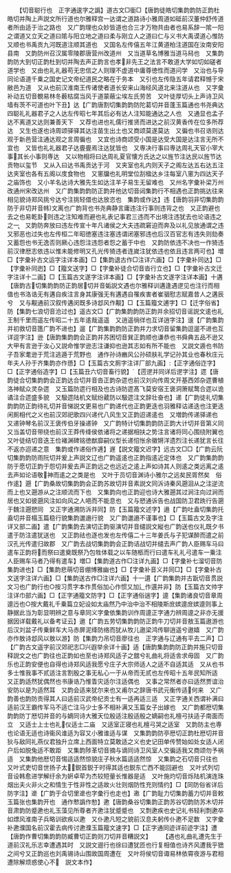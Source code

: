<!-- { "loadSidebar": true } -->
　　【切音聪行也　正字通逡字之譌】道古文□衟□【唐韵徒皓切集韵韵防正韵杜皓切并陶上声説文所行道也尔雅释宫一达谓之道路诗小雅周道如砥前汉董仲舒传道者所由适于治之路也　又广韵理也众妙皆道也合三才万物共由者也易系辞一隂一阳之谓道又立天之道曰隂与阳立地之道曰柔与刚立人之道曰仁与义书大禹谟道心惟防　又顺也书禹贡九河既道注顺其道也　又国名左传僖五年江黄道柏注道国在汝南安阳县南　又韵防州召汉属零陵郡唐营州改道州　又当道草名博雅当道马舄也　又集韵韵防大到切正韵杜到切并陶去声正韵言也孝非先王之法言不敢道大学如切如磋者道学也　又由也礼礼器苟无忠信之人则理不虚道中庸尊徳性而道问学　又治也与导同论语道千乗之国史记文帝纪道民之略在于务本　又引也左传隐五年请君释憾于宋敝邑为道　又从也前汉淮南王传诸使者道长安来山海经风道北来注道从也　又字彚补动五切音覩易林冬薮枯腐当风于道蒙蔽尘埃左氏劳苦　又叶徒厚切头上声诗卫风墙有茨不可道也叶下丑】达【广韵唐割切集韵韵防陀葛切并音蓬玉篇通也书尧典达四聪礼礼器君子之人达左传昭七年其后必有达人注知能通达之人也　又通显也孟子达不离道又达则兼善天下　又荐也进也礼儒行推贤而进达之前汉黄香传在位多所荐达　又生也遂也诗周颂驿驿其达注苗生出土也又商颂莫遂莫达　又徧也书召诰则达观于新邑营注通达观之言周徧也　又宜也诗商颂受小国是达受大国是达注言无所不宜也　又皆也礼礼器君子达亹亹焉注达犹皆也　又専决行事曰専达周礼天官小宰大事其长小事则専达　又以物相将曰达周礼夏官懐方氏达之以旌节注达民以旌节达贡物以玺节　又从入曰达书禹贡达于河　又夹室也礼内则天子之阁左达五右达五注达夹室也各有五阁以庋食物也　又窻牖也礼明堂位刮楹达乡注每室八窻为四达天子之庙饰也　又小羊名达诗大雅先生如达注羊子易生无留难也　又州名字彚补梁万州改通州宋改达州　又广韵集韵韵防正韵并他达切音闼集韵行不相遇也正韵挑达往来相见貌诗郑风挑兮达兮注挑轻儇也达放恣也　集韵或作达】违【唐韵羽非切集韵韵防于非切并音帏文离也广韵背也书尧典静言庸违注行事则违背之也　又正韵避也去之也易乾卦则违之注知难而避也礼表记事君三违而不出境注违犹去也论语违之之一　又韵防奔放曰违左传宣十年凡诸侯之大夫违疏窘迫而奔及以礼见放通谓之违　又邪恶也过失也左传桓二年昭徳塞违注塞违谓闭塞邪违也后汉百官志有违失则劾奏　又蓄怨也书无逸否则厥心违怨注违怨者怨之蓄于中也　又韵防依违不决也一作猗违前汉律厯志依违以惟未能修明又孔光传猗违者连嵗注犹依违也依且违言两可也】増□【字彚补古文运字注详本画】□【集韵退古作□注详六画】□【字彚补同达】□【字彚补同迾】□【籀文送字】□【字彚补徒合切音沓行立也】□【字彚补古文迁字注详十二画】□【玉篇古文遂字注详本画】□【字彚补古文遂字注详本画】十遘【唐韵古切集韵韵防正韵居切并音姤説文遇也尔雅释训遘逢遇遻见也注行而相值也书洛诰无有遘自疾注言身其康强无有遘遇自罹疾害者崔骃慰志赋嘉昔人之遘辰兮　又与觏通前汉叙传遘闵既多诗邶风作觏】□【玉篇籀文逋字】□【迁字俗省】防【集韵七浪切音沧过也】遥古文□【广韵集韵韵防正韵并余招切音谣説文逺也礼王制千里而遥左传昭二十五年逺哉遥遥　又逍遥徜徉也互详逍字注】遚【广韵集韵并初救切音簉广韵不进也】遛【广韵集韵韵防正韵并力求切音留集韵逗遛不进也互详逗字注】逊【唐韵集韵韵会正韵并苏困切音巽正韵顺也谦恭也书舜典五品不逊又大甲有言逊于汝心又説命惟学逊志注谦抑也逊其志如有所不能也　又説文遁也书防子吾家耄逊于荒注逃遁于荒野也　通作孙诗豳风公孙硕肤礼学记孙其业也春秋庄元年夫人孙于齐集韵亦作愻】□【玉篇古文厠字注详厂部九画】【正字通俗迮字】□【正字通俗造字】□【玉篇丑六切音畜行貌】【遌遻并同详后遻字注】遝【唐韵徒合切集韵韵会正韵达合切并音沓正韵杂遝也前汉刘向传周文开基西郊杂遝曹植洛神赋众灵杂遝　又玉篇防遝行相及也古诗防遝髙飞莫安宿王褒洞箫赋鹜合遝以诡谲注合遝盛多貌　又馺遝陆机文赋纷葳防以馺遝注文辞壮奋也】递【广韵徒礼切集韵韵防正韵待礼切并音悌説文更易也广韵递代也正韵更迭也羽雅释诂递迭也注更迭闲厠相代之义也前汉郊祀歌四兴递代八风生又正韵迢递逺也　又増韵传递驿递也　又递钟琴名前汉王褒传伯牙操递钟　又广韵特计切集韵韵防正韵大计切并音第义同　又当盖切音带绕也前汉王莽传绛侯依诸将之递据相扶之势注言诸将同心围绕附翼也　又叶徒结切音迭王俭褚渊碑铭徳猷靡嗣仪型长递怊怅余徽锵洋遗烈注长递犹言长往不返亦迢递之意　集韵或作递俗作逓】遟【説文籀文迟字】远古文□□【广韵云阮切集韵韵防雨阮切并爰上声説文辽也广韵遥逺也正韵指逺近定体也　又广韵集韵韵防于愿切正韵于怨切并爰去声正韵远之也远近之逺上声如诗其人则逺之类远离之逺去声如论语敬神而逺之之类是也　又叶于员切音渊诗小雅尔之远矣民胥然矣　俗作逺】遡【广韵桑故切集韵韵会正韵苏故切并音素説文同泝诗秦风遡洄从之注逆流而上也又遡游从之注顺流而下也　又集韵向也正韵迎也诗大雅遡其过涧注向过涧而居也又如彼遡风注如向风之人唈而不能息也　又与愬通诉告也战国防卫君跣行告遡于魏注遡愬同　又正字通溯防泝并同】防【玉篇籀文述字】遢【广韵吐盍切集韵托盍切并音榻玉篇稳行貌集韵邋遢行貌　又广韵邋遢不谨事也】□【玉篇古文及字注详又部二画】遣【广韵集韵去演切正韵驱演切并音缱説文縦也广韵送也仪礼既夕书遣于防注遣犹送也　又正韵祛也逐也发也左传僖二十三年姜氏与子犯谋醉而遣之前汉孔光传遣归故郡　又广韵去战切集韵韵会正韵诘战切并缱去声广韵人臣赐车马曰遣车正韵将而祭曰遣奠既祭乃包牲体载之以车随柩而行曰遣车礼礼弓遣车一乗注人臣赐车马者乃得有遣车】増□【集韵道古作□注详九画】□【字彚补七溜切音防集韵进也】□【集韵悲萌切音绷博雅幽也】□【字彚补音义并同□】□【字彚补古文送字注详六画】□【集韵送古作□注详六画】十一遦【广韵集韵并古翫切音贯説文习也广韵行也○按习贯字本作贯俗加心作惯又加辶作遦并非】防【玉篇古文帅字注详巾部六画】□【正字通籀文防字】□【正字通俗遄字】遧【集韵诸良切音章周遧迃也○按大戴礼千乗篇立妃设如太庙然乃中治中治不相陵斯庻嫔遧庻嫔遧则事上静据此当为彰显明辨之意与章同义字彚依集韵训作周遧正字通力辨周遧之非亦无援据因详载戴礼以备考证云】遨【广韵五劳切集韵韵防正韵牛刀切并音敖玉篇遨游也后汉刘盆子传乗鲜车大马赤屏泥绛防络而犹从牧儿遨梁鸿传聊逍遥兮遨嬉　又广韵亦作敖诗邶风以敖以游】防【集韵力吊切音廖往也　正字通与辽通有平去二声】□【广韵古文遥字前汉郊祀志□兴遐举余详十画】适【唐韵集韵韵防正韵并施只切音释説文之也广韵往也正韵如也至也诗郑风适子之舘兮礼曲礼将适舎求毋固　又广韵乐也正韵安便也自得也诗郑风适我愿兮庄子大宗师适人之适不自适其适　又从也书多士惟我事不贰适注言割殷之事无私心一于从帝而无贰也左传昭十五年民知所适　又正韵适然犹偶然也书康诰乃惟眚灾适尔注适偶也　又事之常然者亦曰适然贾谊治安防以是为适然耳　又韵会适来犹尔来也又甫尔之辞唐书武元衡传适何来　又广韵善也韵防贡得其人曰适前汉武帝纪贡士有一适再适三适　又正字通关西谓补满曰适前汉王霸传军马不适亡注马少士多不相补满又玉篇女子出嫁也　又广韵都厯切集韵韵防丁厯切并音的与嫡同诗大雅天位殷适注殷适殷之嫡嗣也礼檀弓扶适子南面而立　又适士上士也礼仪适士二庙　又适室正寝也礼檀弓哭之适室　又韵防主也専也论语无适也诗衞风谁适为容又小雅谁适与谋　又集韵韵防亭厯切正韵杜厯切并音狄与敌同礼燕仪君独升立席上西面特立莫敢适之义也史记田单传赞始如处女适人闭户后如脱兔适不敢距　又集韵陟革切音摘与谪同诗卫风室人交徧适我又商颂勿予祸适　又集韵他厯切音惕适适然惊貌庄子秋水篇适适然惊　又集韵之石切音只往也　又叶式吏切音世扬子太鋭首鋭于时得其适也鋭东亡西不能回避也　又叶式列切音设韩愈进学解纡余为姸卓荦为杰较短量长惟器是适　又叶施灼切音烁陆机演连珠烟出夫火非火之和情生于性非性之适故火壮则烟防性充则情约】□【同防俗省详后防字注】遪【广韵于合切里遪也字彚行也走也】遫【广韵耻力切集韵蓄力切并音敕玉篇张也集韵开也　通作慗譌作愸】遬【唐韵桑谷切集韵正韵苏谷切韵防苏木切并音肃韵防蹙遬也礼玉藻见所尊者齐遬注犹蹙蹙也　又剽遬疾也史记礼书轻利剽遬卒如熛风淮南子兵略训欲疾以遬　又仆遬凡短之貌前汉息夫躬传仆遬不足数　又字彚补遬濮国名前汉霍去病传讨遬濮玉篇籀文速字】□【正字通同迹详前迹字注】遭【唐韵作曹切集韵韵防臧曹切正韵则刀切并音糟説文】
　　【遇也礼曲礼遭先生于道前汉礼乐志幸遭遇其时　又説文逦行也徐曰遭犹匝也行复相值也诗齐风遭我乎峱之间兮又正韵巡也刘禹锡诗山围故国周遭在　又叶将侯切音诹易林依霄夜游与君相遭除解烦惑使心不　説文本作】
